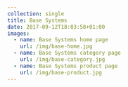 ```yaml
---
collection: single
title: Base Systems
date: 2017-09-12T18:03:58+01:00
images:
  - name: Base Systems home page
    url: /img/base-home.jpg
  - name: Base Systems category page
    url: /img/base-category.jpg
  - name: Base Systems product page
    url: /img/base-product.jpg
---
```


